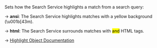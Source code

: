 Sets how the Search Service highlights a match from a search query:

→ **ansi**: The Search Service highlights matches with a yellow background (\u001b[43m).

→ **html**: The Search Service surrounds matches with <mark> and</mark> HTML tags.

→ [Highlight Object Documentation](https://docs.couchbase.com/server/current/search/search-request-params.html#highlight)